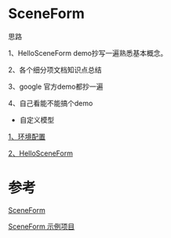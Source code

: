 # SceneForm

思路

1、HelloSceneForm demo抄写一遍熟悉基本概念。

2、各个细分项文档知识点总结

3、google 官方demo都抄一遍

4、自己看能不能搞个demo

- 自定义模型

[1、环境配置](mds/1、环境配置.md)

[2、HelloSceneForm](mds/2、HelloSceneForm.md)

# 参考

[SceneForm](https://developers.google.cn/sceneform/develop)

[SceneForm 示例项目](https://developers.google.cn/sceneform/develop/samples)